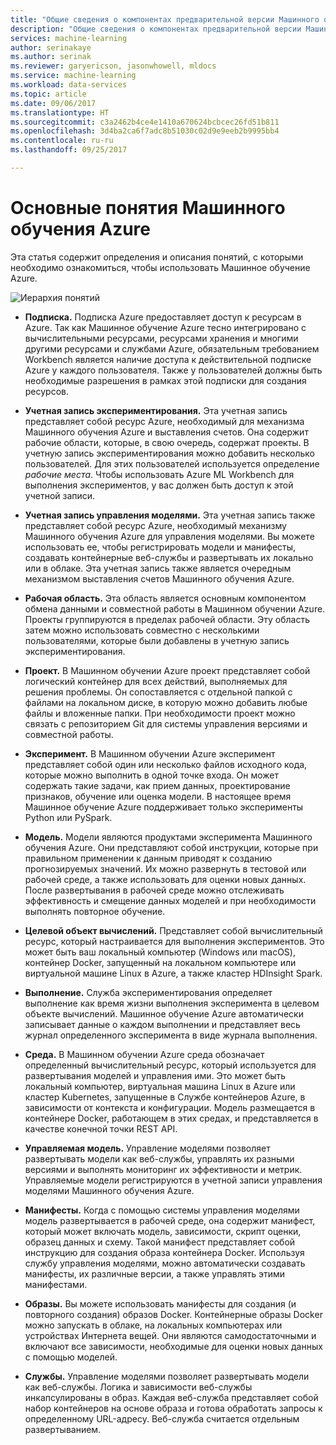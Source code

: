 ```yaml
---
title: "Общие сведения о компонентах предварительной версии Машинного обучения Azure | Документация Майкрософт"
description: "Общие сведения о компонентах предварительной версии Машинного обучения Azure, например о подписках, учетных записях, рабочих областях, проектах и т. д."
services: machine-learning
author: serinakaye
ms.author: serinak
ms.reviewer: garyericson, jasonwhowell, mldocs
ms.service: machine-learning
ms.workload: data-services
ms.topic: article
ms.date: 09/06/2017
ms.translationtype: HT
ms.sourcegitcommit: c3a2462b4ce4e1410a670624bcbcec26fd51b811
ms.openlocfilehash: 3d4ba2ca6f7adc8b51030c02d9e9eeb2b9995bb4
ms.contentlocale: ru-ru
ms.lasthandoff: 09/25/2017

---
```


# <a name="azure-machine-learning---concepts"></a>Основные понятия Машинного обучения Azure

Эта статья содержит определения и описания понятий, с которыми необходимо ознакомиться, чтобы использовать Машинное обучение Azure. 

![Иерархия понятий](media/overview-general-concepts/hierarchy.png)

- **Подписка.** Подписка Azure предоставляет доступ к ресурсам в Azure. Так как Машинное обучение Azure тесно интегрировано с вычислительными ресурсами, ресурсами хранения и многими другими ресурсами и службами Azure, обязательным требованием Workbench является наличие доступа к действительной подписке Azure у каждого пользователя. Также у пользователей должны быть необходимые разрешения в рамках этой подписки для создания ресурсов.


- **Учетная запись экспериментирования.** Эта учетная запись представляет собой ресурс Azure, необходимый для механизма Машинного обучения Azure и выставления счетов. Она содержит рабочие области, которые, в свою очередь, содержат проекты. В учетную запись экспериментирования можно добавить несколько пользователей. Для этих пользователей используется определение _рабочие места_. Чтобы использовать Azure ML Workbench для выполнения экспериментов, у вас должен быть доступ к этой учетной записи. 


- **Учетная запись управления моделями.** Эта учетная запись также представляет собой ресурс Azure, необходимый механизму Машинного обучения Azure для управления моделями. Вы можете использовать ее, чтобы регистрировать модели и манифесты, создавать контейнерные веб-службы и развертывать их локально или в облаке. Эта учетная запись также является очередным механизмом выставления счетов Машинного обучения Azure.


- **Рабочая область.** Эта область является основным компонентом обмена данными и совместной работы в Машинном обучении Azure. Проекты группируются в пределах рабочей области. Эту область затем можно использовать совместно с несколькими пользователями, которые были добавлены в учетную запись экспериментирования.


- **Проект.** В Машинном обучении Azure проект представляет собой логический контейнер для всех действий, выполняемых для решения проблемы. Он сопоставляется с отдельной папкой с файлами на локальном диске, в которую можно добавить любые файлы и вложенные папки. При необходимости проект можно связать с репозиторием Git для системы управления версиями и совместной работы.  

- **Эксперимент.** В Машинном обучении Azure эксперимент представляет собой один или несколько файлов исходного кода, которые можно выполнить в одной точке входа. Он может содержать такие задачи, как прием данных, проектирование признаков, обучение или оценка модели. В настоящее время Машинное обучение Azure поддерживает только эксперименты Python или PySpark.


- **Модель.** Модели являются продуктами эксперимента Машинного обучения Azure. Они представляют собой инструкции, которые при правильном применении к данным приводят к созданию прогнозируемых значений. Их можно развернуть в тестовой или рабочей среде, а также использовать для оценки новых данных. После развертывания в рабочей среде можно отслеживать эффективность и смещение данных моделей и при необходимости выполнять повторное обучение. 

- **Целевой объект вычислений.** Представляет собой вычислительный ресурс, который настраивается для выполнения экспериментов. Это может быть ваш локальный компьютер (Windows или macOS), контейнер Docker, запущенный на локальном компьютере или виртуальной машине Linux в Azure, а также кластер HDInsight Spark.


- **Выполнение.** Служба экспериментирования определяет выполнение как время жизни выполнения эксперимента в целевом объекте вычислений. Машинное обучение Azure автоматически записывает данные о каждом выполнении и представляет весь журнал определенного эксперимента в виде журнала выполнения.

- **Среда.** В Машинном обучении Azure среда обозначает определенный вычислительный ресурс, который используется для развертывания моделей и управления ими. Это может быть локальный компьютер, виртуальная машина Linux в Azure или кластер Kubernetes, запущенные в Службе контейнеров Azure, в зависимости от контекста и конфигурации. Модель размещается в контейнере Docker, работающем в этих средах, и представляется в качестве конечной точки REST API.


- **Управляемая модель.** Управление моделями позволяет развертывать модели как веб-службы, управлять их разными версиями и выполнять мониторинг их эффективности и метрик. Управляемые модели регистрируются в учетной записи управления моделями Машинного обучения Azure.

- **Манифесты.** Когда с помощью системы управления моделями модель развертывается в рабочей среде, она содержит манифест, который может включать модель, зависимости, скрипт оценки, образец данных и схему. Такой манифест представляет собой инструкцию для создания образа контейнера Docker. Используя службу управления моделями, можно автоматически создавать манифесты, их различные версии, а также управлять этими манифестами. 


- **Образы.** Вы можете использовать манифесты для создания (и повторного создания) образов Docker. Контейнерные образы Docker можно запускать в облаке, на локальных компьютерах или устройствах Интернета вещей. Они являются самодостаточными и включают все зависимости, необходимые для оценки новых данных с помощью моделей. 

- **Службы.** Управление моделями позволяет развертывать модели как веб-службы. Логика и зависимости веб-службы инкапсулированы в образ. Каждая веб-служба представляет собой набор контейнеров на основе образа и готова обработать запросы к определенному URL-адресу. Веб-служба считается отдельным развертыванием.

